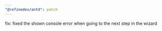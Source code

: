 ```yaml
---
"@refinedev/antd": patch
---
```


fix: fixed the shown console error when going to the next step in the wizard

